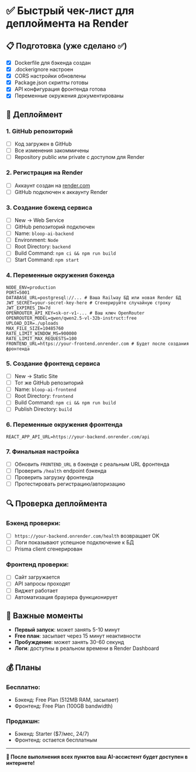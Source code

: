 # ✅ Быстрый чек-лист для деплоймента на Render

## 📋 Подготовка (уже сделано ✅)

- [x] Dockerfile для бэкенда создан
- [x] .dockerignore настроен  
- [x] CORS настройки обновлены
- [x] Package.json скрипты готовы
- [x] API конфигурация фронтенда готова
- [x] Переменные окружения документированы

## 🚀 Деплоймент

### 1. GitHub репозиторий
- [ ] Код загружен в GitHub
- [ ] Все изменения закоммичены
- [ ] Repository public или private с доступом для Render

### 2. Регистрация на Render
- [ ] Аккаунт создан на [render.com](https://render.com)
- [ ] GitHub подключен к аккаунту Render

### 3. Создание бэкенд сервиса
- [ ] New → Web Service
- [ ] GitHub репозиторий подключен
- [ ] Name: `bloop-ai-backend`
- [ ] Environment: `Node`
- [ ] Root Directory: `backend`
- [ ] Build Command: `npm ci && npm run build`
- [ ] Start Command: `npm start`

### 4. Переменные окружения бэкенда
```env
NODE_ENV=production
PORT=5001
DATABASE_URL=postgresql://... # Ваша Railway БД или новая Render БД
JWT_SECRET=your-secret-key-here # Сгенерируйте случайную строку
JWT_EXPIRES_IN=7d
OPENROUTER_API_KEY=sk-or-v1-... # Ваш ключ OpenRouter
OPENROUTER_MODEL=qwen/qwen2.5-vl-32b-instruct:free
UPLOAD_DIR=./uploads
MAX_FILE_SIZE=10485760
RATE_LIMIT_WINDOW_MS=900000
RATE_LIMIT_MAX_REQUESTS=100
FRONTEND_URL=https://your-frontend.onrender.com # Будет после создания фронтенда
```

### 5. Создание фронтенд сервиса
- [ ] New → Static Site
- [ ] Тот же GitHub репозиторий
- [ ] Name: `bloop-ai-frontend`
- [ ] Root Directory: `frontend`
- [ ] Build Command: `npm ci && npm run build`
- [ ] Publish Directory: `build`

### 6. Переменные окружения фронтенда
```env
REACT_APP_API_URL=https://your-backend.onrender.com/api
```

### 7. Финальная настройка
- [ ] Обновить `FRONTEND_URL` в бэкенде с реальным URL фронтенда
- [ ] Проверить `/health` endpoint бэкенда
- [ ] Проверить загрузку фронтенда
- [ ] Протестировать регистрацию/авторизацию

## 🔍 Проверка деплоймента

### Бэкенд проверки:
- [ ] `https://your-backend.onrender.com/health` возвращает OK
- [ ] Логи показывают успешное подключение к БД
- [ ] Prisma client сгенерирован

### Фронтенд проверки:
- [ ] Сайт загружается
- [ ] API запросы проходят
- [ ] Виджет работает
- [ ] Автоматизация браузера функционирует

## 🚨 Важные моменты

- **Первый запуск**: может занять 5-10 минут
- **Free план**: засыпает через 15 минут неактивности
- **Пробуждение**: может занять 30-60 секунд
- **Логи**: доступны в реальном времени в Render Dashboard

## 💰 Планы

### Бесплатно:
- Бэкенд: Free Plan (512MB RAM, засыпает)
- Фронтенд: Free Plan (100GB bandwidth)

### Продакшн:
- Бэкенд: Starter ($7/мес, 24/7)
- Фронтенд: остается бесплатным

---

**🎉 После выполнения всех пунктов ваш AI-ассистент будет доступен в интернете!** 